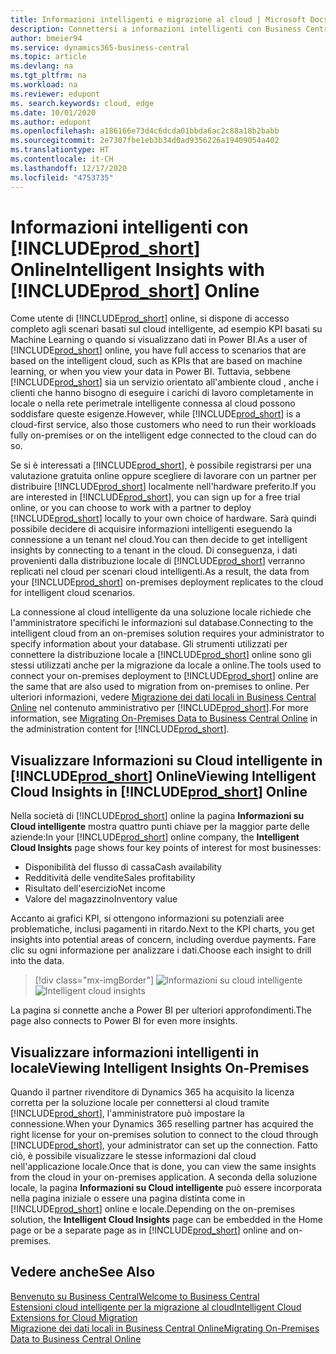 ```yaml
---
title: Informazioni intelligenti e migrazione al cloud | Microsoft Docs
description: Connettersi a informazioni intelligenti con Business Central dalla soluzione locale. Informazioni su come eseguire la migrazione al cloud.
author: bmeier94
ms.service: dynamics365-business-central
ms.topic: article
ms.devlang: na
ms.tgt_pltfrm: na
ms.workload: na
ms.reviewer: edupont
ms. search.keywords: cloud, edge
ms.date: 10/01/2020
ms.author: edupont
ms.openlocfilehash: a186166e73d4c6dcda01bbda6ac2c88a18b2babb
ms.sourcegitcommit: 2e7307fbe1eb3b34d0ad9356226a19409054a402
ms.translationtype: HT
ms.contentlocale: it-CH
ms.lasthandoff: 12/17/2020
ms.locfileid: "4753735"
---
```

# <a name="intelligent-insights-with-prod_short-online"></a><span data-ttu-id="7d1aa-104">Informazioni intelligenti con [!INCLUDE[prod_short](includes/prod_short.md)] Online</span><span class="sxs-lookup"><span data-stu-id="7d1aa-104">Intelligent Insights with [!INCLUDE[prod_short](includes/prod_short.md)] Online</span></span>

<span data-ttu-id="7d1aa-105">Come utente di [!INCLUDE[prod_short](includes/prod_short.md)] online, si dispone di accesso completo agli scenari basati sul cloud intelligente, ad esempio KPI basati su Machine Learning o quando si visualizzano dati in Power BI.</span><span class="sxs-lookup"><span data-stu-id="7d1aa-105">As a user of [!INCLUDE[prod_short](includes/prod_short.md)] online, you have full access to scenarios that are based on the intelligent cloud, such as KPIs that are based on machine learning, or when you view your data in Power BI.</span></span> <span data-ttu-id="7d1aa-106">Tuttavia, sebbene [!INCLUDE[prod_short](includes/prod_short.md)] sia un servizio orientato all'ambiente cloud , anche i clienti che hanno bisogno di eseguire i carichi di lavoro completamente in locale o nella rete perimetrale intelligente connessa al cloud possono soddisfare queste esigenze.</span><span class="sxs-lookup"><span data-stu-id="7d1aa-106">However, while [!INCLUDE[prod_short](includes/prod_short.md)] is a cloud-first service, also those customers who need to run their workloads fully on-premises or on the intelligent edge connected to the cloud can do so.</span></span>  

<span data-ttu-id="7d1aa-107">Se si è interessati a [!INCLUDE[prod_short](includes/prod_short.md)], è possibile registrarsi per una valutazione gratuita online oppure scegliere di lavorare con un partner per distribuire [!INCLUDE[prod_short](includes/prod_short.md)] localmente nell'hardware preferito.</span><span class="sxs-lookup"><span data-stu-id="7d1aa-107">If you are interested in [!INCLUDE[prod_short](includes/prod_short.md)], you can sign up for a free trial online, or you can choose to work with a partner to deploy [!INCLUDE[prod_short](includes/prod_short.md)] locally to your own choice of hardware.</span></span> <span data-ttu-id="7d1aa-108">Sarà quindi possibile decidere di acquisire informazioni intelligenti eseguendo la connessione a un tenant nel cloud.</span><span class="sxs-lookup"><span data-stu-id="7d1aa-108">You can then decide to get intelligent insights by connecting to a tenant in the cloud.</span></span> <span data-ttu-id="7d1aa-109">Di conseguenza, i dati provenienti dalla distribuzione locale di [!INCLUDE[prod_short](includes/prod_short.md)] verranno replicati nel cloud per scenari cloud intelligenti.</span><span class="sxs-lookup"><span data-stu-id="7d1aa-109">As a result, the data from your [!INCLUDE[prod_short](includes/prod_short.md)] on-premises deployment replicates to the cloud for intelligent cloud scenarios.</span></span>  

<span data-ttu-id="7d1aa-110">La connessione al cloud intelligente da una soluzione locale richiede che l'amministratore specifichi le informazioni sul database.</span><span class="sxs-lookup"><span data-stu-id="7d1aa-110">Connecting to the intelligent cloud from an on-premises solution requires your administrator to specify information about your database.</span></span> <span data-ttu-id="7d1aa-111">Gli strumenti utilizzati per connettere la distribuzione locale a [!INCLUDE[prod_short](includes/prod_short.md)] online sono gli stessi utilizzati anche per la migrazione da locale a online.</span><span class="sxs-lookup"><span data-stu-id="7d1aa-111">The tools used to connect your on-premises deployment to [!INCLUDE[prod_short](includes/prod_short.md)] online are the same that are also used to migration from on-premises to online.</span></span> <span data-ttu-id="7d1aa-112">Per ulteriori informazioni, vedere [Migrazione dei dati locali in Business Central Online](/dynamics365/business-central/dev-itpro/administration/migrate-data) nel contenuto amministrativo per [!INCLUDE[prod_short](includes/prod_short.md)].</span><span class="sxs-lookup"><span data-stu-id="7d1aa-112">For more information, see [Migrating On-Premises Data to Business Central Online](/dynamics365/business-central/dev-itpro/administration/migrate-data) in the administration content for [!INCLUDE[prod_short](includes/prod_short.md)].</span></span>  

## <a name="viewing-intelligent-cloud-insights-in-prod_short-online"></a><span data-ttu-id="7d1aa-113">Visualizzare Informazioni su Cloud intelligente in [!INCLUDE[prod_short](includes/prod_short.md)] Online</span><span class="sxs-lookup"><span data-stu-id="7d1aa-113">Viewing Intelligent Cloud Insights in [!INCLUDE[prod_short](includes/prod_short.md)] Online</span></span>

<span data-ttu-id="7d1aa-114">Nella società di [!INCLUDE[prod_short](includes/prod_short.md)] online la pagina **Informazioni su Cloud intelligente** mostra quattro punti chiave per la maggior parte delle aziende:</span><span class="sxs-lookup"><span data-stu-id="7d1aa-114">In your [!INCLUDE[prod_short](includes/prod_short.md)] online company, the **Intelligent Cloud Insights** page shows four key points of interest for most businesses:</span></span>

- <span data-ttu-id="7d1aa-115">Disponibilità del flusso di cassa</span><span class="sxs-lookup"><span data-stu-id="7d1aa-115">Cash availability</span></span>
- <span data-ttu-id="7d1aa-116">Redditività delle vendite</span><span class="sxs-lookup"><span data-stu-id="7d1aa-116">Sales profitability</span></span>
- <span data-ttu-id="7d1aa-117">Risultato dell'esercizio</span><span class="sxs-lookup"><span data-stu-id="7d1aa-117">Net income</span></span>
- <span data-ttu-id="7d1aa-118">Valore del magazzino</span><span class="sxs-lookup"><span data-stu-id="7d1aa-118">Inventory value</span></span>

<span data-ttu-id="7d1aa-119">Accanto ai grafici KPI, si ottengono informazioni su potenziali aree problematiche, inclusi pagamenti in ritardo.</span><span class="sxs-lookup"><span data-stu-id="7d1aa-119">Next to the KPI charts, you get insights into potential areas of concern, including overdue payments.</span></span> <span data-ttu-id="7d1aa-120">Fare clic su ogni informazione per analizzare i dati.</span><span class="sxs-lookup"><span data-stu-id="7d1aa-120">Choose each insight to drill into the data.</span></span>  

> [!div class="mx-imgBorder"]
> <span data-ttu-id="7d1aa-121">![Informazioni su cloud intelligente](media/across-intelligent-cloud/intelligentcloudApril19.png "Mostra la pagina Informazioni su Cloud intelligente in Business Central")</span><span class="sxs-lookup"><span data-stu-id="7d1aa-121">![Intelligent cloud insights](media/across-intelligent-cloud/intelligentcloudApril19.png "Shows the Intelligent Cloud Insights page in Business Central")</span></span>

<span data-ttu-id="7d1aa-122">La pagina si connette anche a Power BI per ulteriori approfondimenti.</span><span class="sxs-lookup"><span data-stu-id="7d1aa-122">The page also connects to Power BI for even more insights.</span></span>

## <a name="viewing-intelligent-insights-on-premises"></a><span data-ttu-id="7d1aa-123">Visualizzare informazioni intelligenti in locale</span><span class="sxs-lookup"><span data-stu-id="7d1aa-123">Viewing Intelligent Insights On-Premises</span></span>

<span data-ttu-id="7d1aa-124">Quando il partner rivenditore di Dynamics 365 ha acquisito la licenza corretta per la soluzione locale per connettersi al cloud tramite [!INCLUDE[prod_short](includes/prod_short.md)], l'amministratore può impostare la connessione.</span><span class="sxs-lookup"><span data-stu-id="7d1aa-124">When your Dynamics 365 reselling partner has acquired the right license for your on-premises solution to connect to the cloud through [!INCLUDE[prod_short](includes/prod_short.md)], your administrator can set up the connection.</span></span> <span data-ttu-id="7d1aa-125">Fatto ciò, è possibile visualizzare le stesse informazioni dal cloud nell'applicazione locale.</span><span class="sxs-lookup"><span data-stu-id="7d1aa-125">Once that is done, you can view the same insights from the cloud in your on-premises application.</span></span> <span data-ttu-id="7d1aa-126">A seconda della soluzione locale, la pagina **Informazioni su Cloud intelligente** può essere incorporata nella pagina iniziale o essere una pagina distinta come in [!INCLUDE[prod_short](includes/prod_short.md)] online e locale.</span><span class="sxs-lookup"><span data-stu-id="7d1aa-126">Depending on the on-premises solution, the **Intelligent Cloud Insights** page can be embedded in the Home page or be a separate page as in [!INCLUDE[prod_short](includes/prod_short.md)] online and on-premises.</span></span>  

## <a name="see-also"></a><span data-ttu-id="7d1aa-127">Vedere anche</span><span class="sxs-lookup"><span data-stu-id="7d1aa-127">See Also</span></span>

[<span data-ttu-id="7d1aa-128">Benvenuto su Business Central</span><span class="sxs-lookup"><span data-stu-id="7d1aa-128">Welcome to Business Central</span></span>](index.md)  
[<span data-ttu-id="7d1aa-129">Estensioni cloud intelligente per la migrazione al cloud</span><span class="sxs-lookup"><span data-stu-id="7d1aa-129">Intelligent Cloud Extensions for Cloud Migration</span></span>](ui-extensions-data-replication.md)  
[<span data-ttu-id="7d1aa-130">Migrazione dei dati locali in Business Central Online</span><span class="sxs-lookup"><span data-stu-id="7d1aa-130">Migrating On-Premises Data to Business Central Online</span></span>](/dynamics365/business-central/dev-itpro/administration/migrate-data)  
